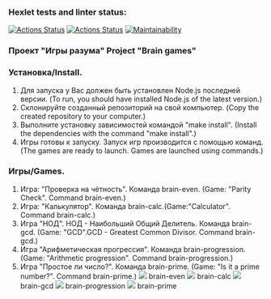 ### Hexlet tests and linter status:
[![Actions Status](https://github.com/Viklm/frontend-project-lvl1/actions/workflows/node.js.yml/badge.svg)](https://github.com/Viklm/frontend-project-lvl1/actions)
[![Actions Status](https://github.com/Viklm/frontend-project-lvl1/workflows/hexlet-check/badge.svg)](https://github.com/Viklm/frontend-project-lvl1/actions)
[![Maintainability](https://api.codeclimate.com/v1/badges/ec584b7ccca9bc277a22/maintainability)](https://codeclimate.com/github/Viklm/frontend-project-lvl1/maintainability)

### Проект "Игры разума" Project "Brain games"
### Установка/Install.
1. Для запуска у Вас должен быть установлен Node.js последней версии. (To run, you  should have installed Node.js of the latest version.)
2. Склонируйте созданный репозиторий на свой компьютер. (Copy the created repository to your computer.)
3. Выполните установку зависимостей командой "make install". (Install the dependencies with the command "make install".)
4. Игры готовы к запуску. Запуск игр производится с помощью команд. (The games are ready to launch. Games are launched using commands.)

### Игры/Games.
1. Игра: "Проверка на чётность". Команда brain-even. (Game: "Parity Check". Command brain-even.)
2. Игра: "Калькулятор". Команда brain-calc.(Game:"Calculator". Command brain-calc.)
3. Игра "НОД". НОД - Наибольший Общий Делитель. Команда brain-gcd. (Game: "GCD".GCD - Greatest Common Divisor. Command brain-gcd.)
4. Игра "Арифметическая прогрессия". Команда brain-progression. (Game: "Arithmetic progression". Command brain-progression.)
5. Игра "Простое ли число?". Команда brain-prime. (Game: "Is it a prime number?". Command brain-prime.)
<a href="https://asciinema.org/a/428467" target="_blank"><img src="https://asciinema.org/a/428467.svg" /></a> brain-even
<a href="https://asciinema.org/a/433018" target="_blank"><img src="https://asciinema.org/a/433018.svg" /></a> brain-calc
<a href="https://asciinema.org/a/433206" target="_blank"><img src="https://asciinema.org/a/433206.svg" /></a> brain-gcd
<a href="https://asciinema.org/a/433233" target="_blank"><img src="https://asciinema.org/a/433233.svg" /></a> brain-progression
<a href="https://asciinema.org/a/433249" target="_blank"><img src="https://asciinema.org/a/433249.svg" /></a> brain-prime
